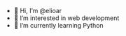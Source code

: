 - 👋 Hi, I’m @elioar
- 👀 I’m interested in web development
- 🌱 I’m currently learning Python

<!---
elioar/elioar is a ✨ special ✨ repository because its `README.md` (this file) appears on your GitHub profile.
You can click the Preview link to take a look at your changes.
--->
